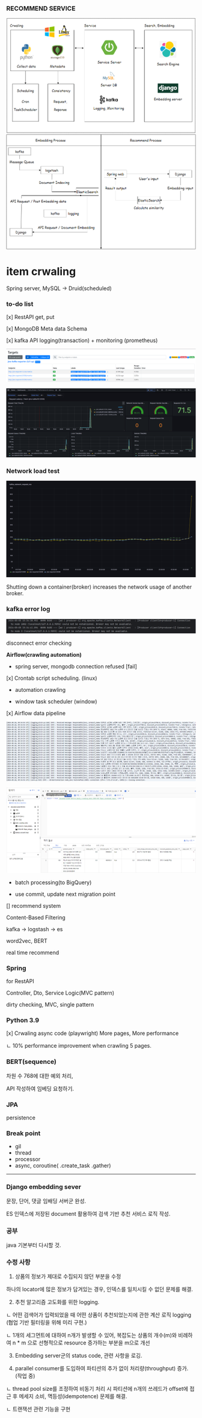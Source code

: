 ### RECOMMEND SERVICE

![img](./img/sketch1.png)
![img](./img/sketch2.png)


# item crwaling

Spring server, MySQL -> Druid(scheduled)

### __to-do list__

[x] RestAPI get, put

[x] MongoDB Meta data Schema

[x] kafka API logging(transaction) + monitoring (prometheus)

![img](./img/1.png)

![img](./img/2.png)

### Network load test

![img](./img/3.png)

Shutting down a container(broker) increases the network usage of another broker.

### kafka error log

![img](./img/4.png)

disconnect error checking

__Airflow(crawling automation)__ 

- spring server, mongodb connection refused [fail]

[x] Crontab script scheduling. (linux)

- automation crawling

- window task scheduler (window)

[x] Airflow data pipeline

![img](./img/5.png)

![img](./img/6.png)

- batch processing(to BigQuery)

- use commit, update next migration point

[] recommend system

Content-Based Filtering

kafka -> logstash -> es

word2vec, BERT

real time recommend

### Spring

for RestAPI

Controller, Dto, Service Logic(MVC pattern)

dirty checking, MVC, single pattern

### Python 3.9

[x] Crwaling async code (playwright) More pages, More performance

ㄴ  10% performance improvement when crawling 5 pages.

### BERT(sequence)

차원 수 768에 대한 예외 처리, 

API 작성하여 임베딩 요청하기.

### JPA 

persistence

### Break point
- gil 
- thread
- processor
- async, coroutine( .create_task .gather)

--------------------------------------------------------------

### Django embedding sever 

문장, 단어, 댓글 임배딩 서버군 완성. 

ES 인덱스에 저장된 document 활용하여 검색 기반 추천 서비스 로직 작성.

### 공부 

java 기본부터 다시할 것.


### 수정 사항

1. 상품의 정보가 제대로 수집되지 않던 부분을 수정 

하나의 locator에 많은 정보가 담겨있는 경우, 인덱스를 일치시킬 수 없던 문제를 해결.

2. 추천 알고리즘 고도화를 위한 logging.

ㄴ 어떤 검색어가 입력되었을 때 어떤 상품이 추천되었는지에 관한 계산 로직 logging (협업 기반 필터링을 위해 미리 구현.)

ㄴ 1개의 세그먼트에 대하여 n개가 발생할 수 있어, 복잡도는 상품의 개수(m)와 비례하여 n * m 으로 선형적으로 resource 증가하는 부분을 m으로 개선

3. Embedding server군의 status code, 관련 사항을 로깅.

4. parallel consumer를 도입하여 파티션의 추가 없이 처리량(throughput) 증가. (작업 중)

ㄴ thread pool size를 조정하여 비동기 처리 시 파티션에 n개의 쓰레드가 offset에 접근 후 메세지 소비, 멱등성(idempotence) 문제를 해결.

ㄴ 트랜잭션 관련 기능을 구현
